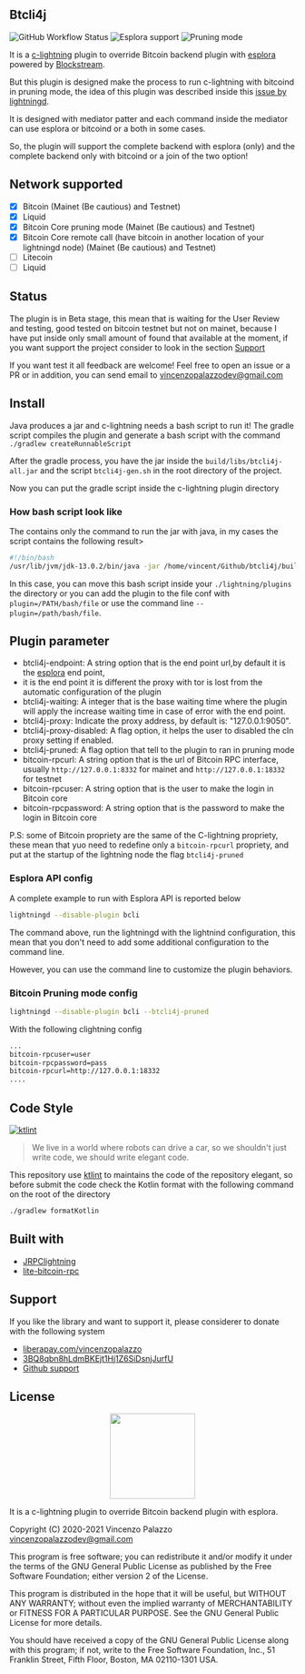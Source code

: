 ## Btcli4j

![GitHub Workflow Status](https://img.shields.io/github/workflow/status/clightning4j/btcli4j/Java%20CI?style=flat-square)
![Esplora support](https://img.shields.io/badge/esplora-supported-gren?style=flat-square)
![Pruning mode](https://img.shields.io/badge/prune-supported-gren?style=flat-square)

It is a [c-lightning](https://lightning.readthedocs.io/index.html) plugin to override Bitcoin backend plugin with [esplora](https://github.com/Blockstream/esplora) 
powered by [Blockstream](https://blockstream.com/).

But this plugin is designed make the process to run c-lightning with bitcoind in pruning mode, the idea of this plugin was
described inside this [issue by lightningd](https://github.com/lightningd/plugins/issues/112).

It is designed with mediator patter and each command inside the mediator can use esplora or bitcoind or a both in some cases.

So, the plugin will support the complete backend with esplora (only) and the complete backend only with bitcoind or a join of the two option!

## Network supported

- [X] Bitcoin (Mainet (Be cautious) and Testnet)
- [X] Liquid
- [X] Bitcoin Core pruning mode (Mainet (Be cautious) and Testnet)
- [X] Bitcoin Core remote call (have bitcoin in another location of your lightningd node) (Mainet (Be cautious) and Testnet)
- [ ] Litecoin
- [ ] Liquid

## Status

The plugin is in Beta stage, this mean that is waiting for the User Review and testing, good tested on bitcoin testnet
but not on mainet, because I have put inside only small amount of found that available at the moment, if you want support 
the project consider to look in the section [Support]()

If you want test it all feedback are welcome! Feel free to open an issue or a PR or in addition, you can send
email to [vincenzopalazzodev@gmail.com](mailito://vincenzopalazzodev@gmail.com)

## Install
Java produces a jar and c-lightning needs a bash script to run it! 
The gradle script compiles the plugin and generate a bash script with the command `./gradlew createRunnableScript`

After the gradle process, you have the jar inside the `build/libs/btcli4j-all.jar` and the script `btcli4j-gen.sh` 
in the root directory of the project.

Now you can put the gradle script inside the c-lightning plugin directory

### How bash script look like

The contains only the command to run the jar with java, in my cases the script contains the following result>

```bash
#!/bin/bash
/usr/lib/jvm/jdk-13.0.2/bin/java -jar /home/vincent/Github/btcli4j/build/libs/btcli4j-all.jar
```

In this case, you can move this bash script inside your `./lightning/plugins` the directory or you can add the plugin to the file conf
with `plugin=/PATH/bash/file` or use the command line `--plugin=/path/bash/file`.

## Plugin parameter

- btcli4j-endpoint: A string option that is the end point url,by default it is the [esplora](https://github.com/Blockstream/esplora/blob/master/API.md) end point, 
- it is the end point it is different the proxy with tor is lost from the automatic configuration of the plugin
- btcli4j-waiting: A integer that is the base waiting time where the plugin will apply the increase waiting time in case of error with the end point.
- btcli4j-proxy: Indicate the proxy address, by default is: "127.0.0.1:9050".
- btcli4j-proxy-disabled: A flag option, it helps the user to disabled the cln proxy setting if enabled.
- btcli4j-pruned: A flag option that tell to the plugin to ran in pruning mode
- bitcoin-rpcurl: A string option that is the url of Bitcoin RPC interface, usually `http://127.0.0.1:8332` for mainet and `http://127.0.0.1:18332` for testnet
- bitcoin-rpcuser: A string option that is the user to make the login in Bitcoin core
- bitcoin-rpcpassword: A string option that is the password to make the login in Bitcoin core

P.S: some of Bitcoin propriety are the same of the C-lightning propriety, these mean that yuo need to redefine only a ``bitcoin-rpcurl`` propriety, and put
at the startup of the lightning node the flag `btcli4j-pruned`

### Esplora API config

A complete example to run with Esplora API is reported below

```bash
lightningd --disable-plugin bcli
```

The command above, run the lightningd with the lightnind configuration, this mean that you don't need to add some 
additional configuration to the command line.

However, you can use the command line to customize the plugin behaviors.

### Bitcoin Pruning mode config

```bash
lightningd --disable-plugin bcli --btcli4j-pruned
```

With the following clightning config

```bash
...
bitcoin-rpcuser=user
bitcoin-rpcpassword=pass
bitcoin-rpcurl=http://127.0.0.1:18332
....
```

## Code Style
[![ktlint](https://img.shields.io/badge/code%20style-%E2%9D%A4-FF4081.svg)](https://ktlint.github.io/)

> We live in a world where robots can drive a car, so we shouldn't just write code, we should write elegant code.

This repository use [ktlint](https://github.com/pinterest/ktlint) to maintains the code of the repository elegant, so 
before submit the code check the Kotlin format with the following command on the root of the directory

```bash
./gradlew formatKotlin
```

## Built with

- [JRPClightning](https://github.com/vincenzopalazzo/JRPClightning)
- [lite-bitcoin-rpc](https://github.com/clightning4j/lite-bitcoin-rpc)

## Support
If you like the library and want to support it, please considerer to donate with the following system


- [liberapay.com/vincenzopalazzo](https://liberapay.com/vincenzopalazzo)
- [3BQ8qbn8hLdmBKEjt1Hj1Z6SiDsnjJurfU](bitcoin:3BQ8qbn8hLdmBKEjt1Hj1Z6SiDsnjJurfU)
- [Github support](https://github.com/sponsors/vincenzopalazzo)

## License

<div align="center">
  <img src="https://opensource.org/files/osi_keyhole_300X300_90ppi_0.png" width="150" height="150"/>
</div>

 It is a c-lightning plugin to override Bitcoin backend plugin with esplora.

 Copyright (C) 2020-2021 Vincenzo Palazzo vincenzopalazzodev@gmail.com
 
 This program is free software; you can redistribute it and/or modify
 it under the terms of the GNU General Public License as published by
 the Free Software Foundation; either version 2 of the License.
 
 This program is distributed in the hope that it will be useful,
 but WITHOUT ANY WARRANTY; without even the implied warranty of
 MERCHANTABILITY or FITNESS FOR A PARTICULAR PURPOSE.  See the
 GNU General Public License for more details.
 
 You should have received a copy of the GNU General Public License along
 with this program; if not, write to the Free Software Foundation, Inc.,
 51 Franklin Street, Fifth Floor, Boston, MA 02110-1301 USA.
